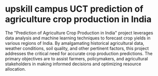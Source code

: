 # upskill campus UCT prediction of agriculture crop production in India
The "Prediction of Agriculture Crop Production in India" project leverages data analysis and machine learning techniques to forecast crop yields in various regions of India. By amalgamating historical agricultural data, weather conditions, soil quality, and other pertinent factors, this project addresses the critical need for accurate crop production predictions. The primary objectives are to assist farmers, policymakers, and agricultural stakeholders in making informed decisions and optimizing resource allocation.




